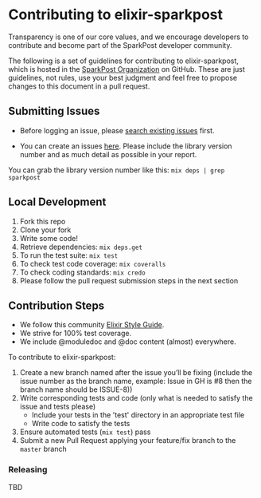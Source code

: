 # Contributing to elixir-sparkpost

Transparency is one of our core values, and we encourage developers to contribute and become part of the SparkPost developer community.

The following is a set of guidelines for contributing to elixir-sparkpost,
which is hosted in the [SparkPost Organization](https://github.com/sparkpost) on GitHub.
These are just guidelines, not rules, use your best judgment and feel free to
propose changes to this document in a pull request.

## Submitting Issues

* Before logging an issue, please [search existing issues](https://github.com/SparkPost/elixir-sparkpost/issues?q=is%3Aissue+is%3Aopen) first.

* You can create an issues [here](https://github.com/SparkPost/elixir-sparkpost/issues/new).  Please include the library version number and as much detail as possible in your report.

You can grab the library version number like this: `mix deps | grep sparkpost`

## Local Development

1. Fork this repo
1. Clone your fork
1. Write some code!
1. Retrieve dependencies: `mix deps.get`
1. To run the test suite: `mix test`
1. To check test code coverage: `mix coveralls`
1. To check coding standards: `mix credo`
1. Please follow the pull request submission steps in the next section

## Contribution Steps

- We follow this community [Elixir Style Guide](https://github.com/niftyn8/elixir_style_guide).
- We strive for 100% test coverage.
- We include @moduledoc and @doc content (almost) everywhere.

To contribute to elixir-sparkpost:
1. Create a new branch named after the issue you’ll be fixing (include the issue number as the branch name, example: Issue in GH is #8 then the branch name should be ISSUE-8))
2. Write corresponding tests and code (only what is needed to satisfy the issue and tests please)
    * Include your tests in the 'test' directory in an appropriate test file
    * Write code to satisfy the tests
3. Ensure automated tests (`mix test`) pass
4. Submit a new Pull Request applying your feature/fix branch to the `master` branch

### Releasing

TBD
